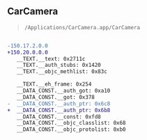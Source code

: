 ## CarCamera

> `/Applications/CarCamera.app/CarCamera`

```diff

-150.17.2.0.0
+150.20.0.0.0
   __TEXT.__text: 0x2711c
   __TEXT.__auth_stubs: 0x1420
   __TEXT.__objc_methlist: 0x83c

   __TEXT.__eh_frame: 0x254
   __DATA_CONST.__auth_got: 0xa10
   __DATA_CONST.__got: 0x378
-  __DATA_CONST.__auth_ptr: 0x6c8
+  __DATA_CONST.__auth_ptr: 0x6b8
   __DATA_CONST.__const: 0xfd8
   __DATA_CONST.__objc_classlist: 0x68
   __DATA_CONST.__objc_protolist: 0xb0

```
